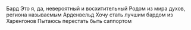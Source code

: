 Бард
Это я, да, невероятный и восхитительный
Родом из мира духов, региона называемым Арденвельд
Хочу стать лучшим бардом из Харенгонов
Пытаюсь перестать быть саппортом